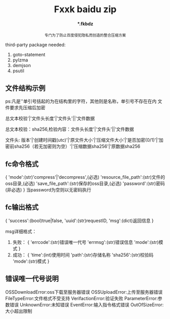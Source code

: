 <center>
<h1>Fxxk baidu zip</h1>
<h4>*.fkbdz</h4>
<small>专门为了防止百度侵犯隐私而创造的整合压缩方案</small>
</center>

 third-party package needed:
 1. goto-statement
 2. pylzma
 3. demjson
 4. psutil


<h2>文件结构示例</h2>
ps:凡是''单引号括起的为在结构里的字符，其他则是名称，单引号不存在在内
文件要求先压缩后加密

总文本校验'|'文件头长度'|'文件头'||'文件数据

总文本校验：sha256,检验内容：文件头长度'|'文件头'||'文件数据

文件头: 版本'|'创建时间戳(utc)'|'原文件大小'|'压缩文件大小'|'是否加密(0/1)'|'加密前sha256（若无加密则为空）'|'压缩数据sha256'|'原数据sha256


<h2>fc命令格式</h2>
{
    'mode':(str)'compress'|'decompress',(必选)
    'resource_file_path':(str)文件的oss目录,(必选)
    'save_file_path':(str)保存的oss目录,(必选)
    'password':(str)密码(非必选)
}
当password为空则以无密码执行

<h2>fc输出格式</h2>
{
    'success':(bool)true|false,
    'uuid':(str)requestID,
    'msg':(dict)返回信息
}

msg详细格式：
   1. 失败：
        {
            'errcode':(str)错误唯一代号
            'errmsg':(str)错误信息
            'mode':(str)模式
        }
   2. 成功：
        {
            'time':(int)使用时间
            'path':(str)存储名称
            'sha256':(str)校验码
            'mode':(str)模式
        }



<h2>错误唯一代号说明</h2>
OSSDownloadError:oss下载至服务器错误
OSSUploadError:上传至服务器错误
FileTypeError:文件格式不受支持
VerifactionError:验证失败
ParameterError:参数错误
UnknownError:未知错误
EventError:输入指令格式错误
OutOfSizeError:大小超出限制